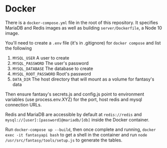 # Docker

There is a `docker-compose.yml` file in the root of this repository. It specifies MariaDB and Redis images as well as building `server/Dockerfile`, a Node 10 image.

You'll need to create a `.env` file (it's in .gitignore) for `docker compose` and list the following

1. `MYSQL_USER` A user to create
2. `MYSQL_PASSWORD` The user's password
3. `MYSQL_DATABASE` The database to create
4. `MYSQL_ROOT_PASSWORD` Root's password
5. `DATA_DIR` The host directory that will mount as a volume for fantasy's data

Then ensure fantasy's secrets.js and config.js point to environment variables (use process.env.XYZ) for the port, host redis and mysql connection URLs.

Redis and MariaDB are accessible by default at `redis://redis` and `mysql://[user]:[password]@mariadb/[db]` inside the Docker container.

Run `docker-compose up --build`, then once complete and running, `docker exec -it fantasyapi bash` to get a shell in the container and run `node /usr/src/fantasy/tools/setup.js` to generate the tables.